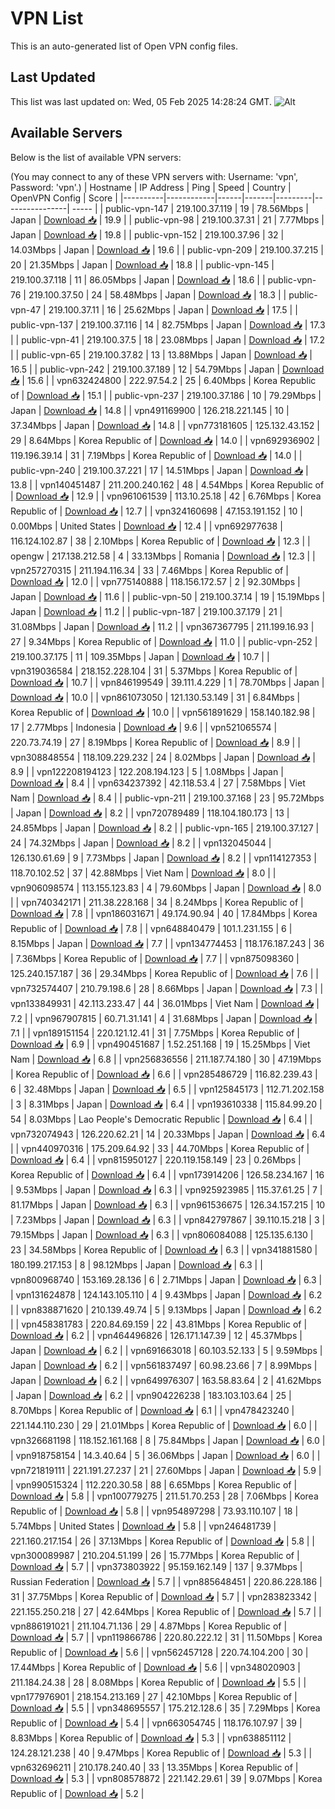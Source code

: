 # VPN List

This is an auto-generated list of Open VPN config files.

## Last Updated

This list was last updated on: Wed, 05 Feb 2025 14:28:24 GMT.
![Alt](https://repobeats.axiom.co/api/embed/186b98318ef1479477931607c1ad7d823f12451f.svg "Repobeats analytics image")

## Available Servers

Below is the list of available VPN servers:

(You may connect to any of these VPN servers with: Username: 'vpn', Password: 'vpn'.)
| Hostname | IP Address | Ping | Speed | Country | OpenVPN Config | Score |
|----------|------------|------|-------|---------|----------------| ----- |
| public-vpn-147 | 219.100.37.119 | 19 | 78.56Mbps | Japan | [Download 📥](./configs/server_0_JP.ovpn) | 19.9 |
| public-vpn-98 | 219.100.37.31 | 21 | 7.77Mbps | Japan | [Download 📥](./configs/server_1_JP.ovpn) | 19.8 |
| public-vpn-152 | 219.100.37.96 | 32 | 14.03Mbps | Japan | [Download 📥](./configs/server_2_JP.ovpn) | 19.6 |
| public-vpn-209 | 219.100.37.215 | 20 | 21.35Mbps | Japan | [Download 📥](./configs/server_3_JP.ovpn) | 18.8 |
| public-vpn-145 | 219.100.37.118 | 11 | 86.05Mbps | Japan | [Download 📥](./configs/server_4_JP.ovpn) | 18.6 |
| public-vpn-76 | 219.100.37.50 | 24 | 58.48Mbps | Japan | [Download 📥](./configs/server_5_JP.ovpn) | 18.3 |
| public-vpn-47 | 219.100.37.11 | 16 | 25.62Mbps | Japan | [Download 📥](./configs/server_6_JP.ovpn) | 17.5 |
| public-vpn-137 | 219.100.37.116 | 14 | 82.75Mbps | Japan | [Download 📥](./configs/server_7_JP.ovpn) | 17.3 |
| public-vpn-41 | 219.100.37.5 | 18 | 23.08Mbps | Japan | [Download 📥](./configs/server_8_JP.ovpn) | 17.2 |
| public-vpn-65 | 219.100.37.82 | 13 | 13.88Mbps | Japan | [Download 📥](./configs/server_9_JP.ovpn) | 16.5 |
| public-vpn-242 | 219.100.37.189 | 12 | 54.79Mbps | Japan | [Download 📥](./configs/server_10_JP.ovpn) | 15.6 |
| vpn632424800 | 222.97.54.2 | 25 | 6.40Mbps | Korea Republic of | [Download 📥](./configs/server_11_KR.ovpn) | 15.1 |
| public-vpn-237 | 219.100.37.186 | 10 | 79.29Mbps | Japan | [Download 📥](./configs/server_12_JP.ovpn) | 14.8 |
| vpn491169900 | 126.218.221.145 | 10 | 37.34Mbps | Japan | [Download 📥](./configs/server_13_JP.ovpn) | 14.8 |
| vpn773181605 | 125.132.43.152 | 29 | 8.64Mbps | Korea Republic of | [Download 📥](./configs/server_14_KR.ovpn) | 14.0 |
| vpn692936902 | 119.196.39.14 | 31 | 7.19Mbps | Korea Republic of | [Download 📥](./configs/server_15_KR.ovpn) | 14.0 |
| public-vpn-240 | 219.100.37.221 | 17 | 14.51Mbps | Japan | [Download 📥](./configs/server_16_JP.ovpn) | 13.8 |
| vpn140451487 | 211.200.240.162 | 48 | 4.54Mbps | Korea Republic of | [Download 📥](./configs/server_17_KR.ovpn) | 12.9 |
| vpn961061539 | 113.10.25.18 | 42 | 6.76Mbps | Korea Republic of | [Download 📥](./configs/server_18_KR.ovpn) | 12.7 |
| vpn324160698 | 47.153.191.152 | 10 | 0.00Mbps | United States | [Download 📥](./configs/server_19_US.ovpn) | 12.4 |
| vpn692977638 | 116.124.102.87 | 38 | 2.10Mbps | Korea Republic of | [Download 📥](./configs/server_20_KR.ovpn) | 12.3 |
| opengw | 217.138.212.58 | 4 | 33.13Mbps | Romania | [Download 📥](./configs/server_21_RO.ovpn) | 12.3 |
| vpn257270315 | 211.194.116.34 | 33 | 7.46Mbps | Korea Republic of | [Download 📥](./configs/server_22_KR.ovpn) | 12.0 |
| vpn775140888 | 118.156.172.57 | 2 | 92.30Mbps | Japan | [Download 📥](./configs/server_23_JP.ovpn) | 11.6 |
| public-vpn-50 | 219.100.37.14 | 19 | 15.19Mbps | Japan | [Download 📥](./configs/server_24_JP.ovpn) | 11.2 |
| public-vpn-187 | 219.100.37.179 | 21 | 31.08Mbps | Japan | [Download 📥](./configs/server_25_JP.ovpn) | 11.2 |
| vpn367367795 | 211.199.16.93 | 27 | 9.34Mbps | Korea Republic of | [Download 📥](./configs/server_26_KR.ovpn) | 11.0 |
| public-vpn-252 | 219.100.37.175 | 11 | 109.35Mbps | Japan | [Download 📥](./configs/server_27_JP.ovpn) | 10.7 |
| vpn319036584 | 218.152.228.104 | 31 | 5.37Mbps | Korea Republic of | [Download 📥](./configs/server_28_KR.ovpn) | 10.7 |
| vpn846199549 | 39.111.4.229 | 1 | 78.70Mbps | Japan | [Download 📥](./configs/server_29_JP.ovpn) | 10.0 |
| vpn861073050 | 121.130.53.149 | 31 | 6.84Mbps | Korea Republic of | [Download 📥](./configs/server_30_KR.ovpn) | 10.0 |
| vpn561891629 | 158.140.182.98 | 17 | 2.77Mbps | Indonesia | [Download 📥](./configs/server_31_ID.ovpn) | 9.6 |
| vpn521065574 | 220.73.74.19 | 27 | 8.19Mbps | Korea Republic of | [Download 📥](./configs/server_32_KR.ovpn) | 8.9 |
| vpn308848554 | 118.109.229.232 | 24 | 8.02Mbps | Japan | [Download 📥](./configs/server_33_JP.ovpn) | 8.9 |
| vpn122208194123 | 122.208.194.123 | 5 | 1.08Mbps | Japan | [Download 📥](./configs/server_34_JP.ovpn) | 8.4 |
| vpn634237392 | 42.118.53.4 | 27 | 7.58Mbps | Viet Nam | [Download 📥](./configs/server_35_VN.ovpn) | 8.4 |
| public-vpn-211 | 219.100.37.168 | 23 | 95.72Mbps | Japan | [Download 📥](./configs/server_36_JP.ovpn) | 8.2 |
| vpn720789489 | 118.104.180.173 | 13 | 24.85Mbps | Japan | [Download 📥](./configs/server_37_JP.ovpn) | 8.2 |
| public-vpn-165 | 219.100.37.127 | 24 | 74.32Mbps | Japan | [Download 📥](./configs/server_38_JP.ovpn) | 8.2 |
| vpn132045044 | 126.130.61.69 | 9 | 7.73Mbps | Japan | [Download 📥](./configs/server_39_JP.ovpn) | 8.2 |
| vpn114127353 | 118.70.102.52 | 37 | 42.88Mbps | Viet Nam | [Download 📥](./configs/server_40_VN.ovpn) | 8.0 |
| vpn906098574 | 113.155.123.83 | 4 | 79.60Mbps | Japan | [Download 📥](./configs/server_41_JP.ovpn) | 8.0 |
| vpn740342171 | 211.38.228.168 | 34 | 8.24Mbps | Korea Republic of | [Download 📥](./configs/server_42_KR.ovpn) | 7.8 |
| vpn186031671 | 49.174.90.94 | 40 | 17.84Mbps | Korea Republic of | [Download 📥](./configs/server_43_KR.ovpn) | 7.8 |
| vpn648840479 | 101.1.231.155 | 6 | 8.15Mbps | Japan | [Download 📥](./configs/server_44_JP.ovpn) | 7.7 |
| vpn134774453 | 118.176.187.243 | 36 | 7.36Mbps | Korea Republic of | [Download 📥](./configs/server_45_KR.ovpn) | 7.7 |
| vpn875098360 | 125.240.157.187 | 36 | 29.34Mbps | Korea Republic of | [Download 📥](./configs/server_46_KR.ovpn) | 7.6 |
| vpn732574407 | 210.79.198.6 | 28 | 8.66Mbps | Japan | [Download 📥](./configs/server_47_JP.ovpn) | 7.3 |
| vpn133849931 | 42.113.233.47 | 44 | 36.01Mbps | Viet Nam | [Download 📥](./configs/server_48_VN.ovpn) | 7.2 |
| vpn967907815 | 60.71.31.141 | 4 | 31.68Mbps | Japan | [Download 📥](./configs/server_49_JP.ovpn) | 7.1 |
| vpn189151154 | 220.121.12.41 | 31 | 7.75Mbps | Korea Republic of | [Download 📥](./configs/server_50_KR.ovpn) | 6.9 |
| vpn490451687 | 1.52.251.168 | 19 | 15.25Mbps | Viet Nam | [Download 📥](./configs/server_51_VN.ovpn) | 6.8 |
| vpn256836556 | 211.187.74.180 | 30 | 47.19Mbps | Korea Republic of | [Download 📥](./configs/server_52_KR.ovpn) | 6.6 |
| vpn285486729 | 116.82.239.43 | 6 | 32.48Mbps | Japan | [Download 📥](./configs/server_53_JP.ovpn) | 6.5 |
| vpn125845173 | 112.71.202.158 | 3 | 8.31Mbps | Japan | [Download 📥](./configs/server_54_JP.ovpn) | 6.4 |
| vpn193610338 | 115.84.99.20 | 54 | 8.03Mbps | Lao People's Democratic Republic | [Download 📥](./configs/server_55_LA.ovpn) | 6.4 |
| vpn732074943 | 126.220.62.21 | 14 | 20.33Mbps | Japan | [Download 📥](./configs/server_56_JP.ovpn) | 6.4 |
| vpn440970316 | 175.209.64.92 | 33 | 44.70Mbps | Korea Republic of | [Download 📥](./configs/server_57_KR.ovpn) | 6.4 |
| vpn815950127 | 220.119.158.149 | 23 | 0.26Mbps | Korea Republic of | [Download 📥](./configs/server_58_KR.ovpn) | 6.4 |
| vpn173914206 | 126.58.234.167 | 16 | 9.53Mbps | Japan | [Download 📥](./configs/server_59_JP.ovpn) | 6.3 |
| vpn925923985 | 115.37.61.25 | 7 | 81.17Mbps | Japan | [Download 📥](./configs/server_60_JP.ovpn) | 6.3 |
| vpn961536675 | 126.34.157.215 | 10 | 7.23Mbps | Japan | [Download 📥](./configs/server_61_JP.ovpn) | 6.3 |
| vpn842797867 | 39.110.15.218 | 3 | 79.15Mbps | Japan | [Download 📥](./configs/server_62_JP.ovpn) | 6.3 |
| vpn806084088 | 125.135.6.130 | 23 | 34.58Mbps | Korea Republic of | [Download 📥](./configs/server_63_KR.ovpn) | 6.3 |
| vpn341881580 | 180.199.217.153 | 8 | 98.12Mbps | Japan | [Download 📥](./configs/server_64_JP.ovpn) | 6.3 |
| vpn800968740 | 153.169.28.136 | 6 | 2.71Mbps | Japan | [Download 📥](./configs/server_65_JP.ovpn) | 6.3 |
| vpn131624878 | 124.143.105.110 | 4 | 9.43Mbps | Japan | [Download 📥](./configs/server_66_JP.ovpn) | 6.2 |
| vpn838871620 | 210.139.49.74 | 5 | 9.13Mbps | Japan | [Download 📥](./configs/server_67_JP.ovpn) | 6.2 |
| vpn458381783 | 220.84.69.159 | 22 | 43.81Mbps | Korea Republic of | [Download 📥](./configs/server_68_KR.ovpn) | 6.2 |
| vpn464496826 | 126.171.147.39 | 12 | 45.37Mbps | Japan | [Download 📥](./configs/server_69_JP.ovpn) | 6.2 |
| vpn691663018 | 60.103.52.133 | 5 | 9.59Mbps | Japan | [Download 📥](./configs/server_70_JP.ovpn) | 6.2 |
| vpn561837497 | 60.98.23.66 | 7 | 8.99Mbps | Japan | [Download 📥](./configs/server_71_JP.ovpn) | 6.2 |
| vpn649976307 | 163.58.83.64 | 2 | 41.62Mbps | Japan | [Download 📥](./configs/server_72_JP.ovpn) | 6.2 |
| vpn904226238 | 183.103.103.64 | 25 | 8.70Mbps | Korea Republic of | [Download 📥](./configs/server_73_KR.ovpn) | 6.1 |
| vpn478423240 | 221.144.110.230 | 29 | 21.01Mbps | Korea Republic of | [Download 📥](./configs/server_74_KR.ovpn) | 6.0 |
| vpn326681198 | 118.152.161.168 | 8 | 75.84Mbps | Japan | [Download 📥](./configs/server_75_JP.ovpn) | 6.0 |
| vpn918758154 | 14.3.40.64 | 5 | 36.06Mbps | Japan | [Download 📥](./configs/server_76_JP.ovpn) | 6.0 |
| vpn721819111 | 221.191.27.237 | 21 | 27.60Mbps | Japan | [Download 📥](./configs/server_77_JP.ovpn) | 5.9 |
| vpn990515324 | 112.220.30.58 | 88 | 6.65Mbps | Korea Republic of | [Download 📥](./configs/server_78_KR.ovpn) | 5.8 |
| vpn100779275 | 211.51.70.253 | 28 | 7.06Mbps | Korea Republic of | [Download 📥](./configs/server_79_KR.ovpn) | 5.8 |
| vpn954897298 | 73.93.110.107 | 18 | 5.74Mbps | United States | [Download 📥](./configs/server_80_US.ovpn) | 5.8 |
| vpn246481739 | 221.160.217.154 | 26 | 37.13Mbps | Korea Republic of | [Download 📥](./configs/server_81_KR.ovpn) | 5.8 |
| vpn300089987 | 210.204.51.199 | 26 | 15.77Mbps | Korea Republic of | [Download 📥](./configs/server_82_KR.ovpn) | 5.7 |
| vpn373803922 | 95.159.162.149 | 137 | 9.37Mbps | Russian Federation | [Download 📥](./configs/server_83_RU.ovpn) | 5.7 |
| vpn885648451 | 220.86.228.186 | 31 | 37.75Mbps | Korea Republic of | [Download 📥](./configs/server_84_KR.ovpn) | 5.7 |
| vpn283823342 | 221.155.250.218 | 27 | 42.64Mbps | Korea Republic of | [Download 📥](./configs/server_85_KR.ovpn) | 5.7 |
| vpn886191021 | 211.104.71.136 | 29 | 4.87Mbps | Korea Republic of | [Download 📥](./configs/server_86_KR.ovpn) | 5.7 |
| vpn119866786 | 220.80.222.12 | 31 | 11.50Mbps | Korea Republic of | [Download 📥](./configs/server_87_KR.ovpn) | 5.6 |
| vpn562457128 | 220.74.104.200 | 30 | 17.44Mbps | Korea Republic of | [Download 📥](./configs/server_88_KR.ovpn) | 5.6 |
| vpn348020903 | 211.184.24.38 | 28 | 8.08Mbps | Korea Republic of | [Download 📥](./configs/server_89_KR.ovpn) | 5.5 |
| vpn177976901 | 218.154.213.169 | 27 | 42.10Mbps | Korea Republic of | [Download 📥](./configs/server_90_KR.ovpn) | 5.5 |
| vpn348695557 | 175.212.128.6 | 35 | 7.29Mbps | Korea Republic of | [Download 📥](./configs/server_91_KR.ovpn) | 5.4 |
| vpn663054745 | 118.176.107.97 | 39 | 8.83Mbps | Korea Republic of | [Download 📥](./configs/server_92_KR.ovpn) | 5.3 |
| vpn638851112 | 124.28.121.238 | 40 | 9.47Mbps | Korea Republic of | [Download 📥](./configs/server_93_KR.ovpn) | 5.3 |
| vpn632696211 | 210.178.240.40 | 33 | 13.35Mbps | Korea Republic of | [Download 📥](./configs/server_94_KR.ovpn) | 5.3 |
| vpn808578872 | 221.142.29.61 | 39 | 9.07Mbps | Korea Republic of | [Download 📥](./configs/server_95_KR.ovpn) | 5.2 |
